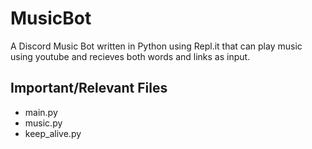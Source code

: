# MusicBot
A Discord Music Bot written in Python using Repl.it that can play music using youtube and recieves both words and links as input.
## Important/Relevant Files
- main.py
- music.py
- keep_alive.py
